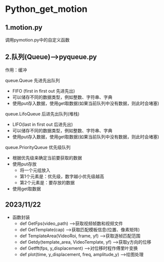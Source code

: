 # Python_get_motion

## 1.motion.py
调用pymotion.py中的自定义函数

## 2.队列(Queue)-->pyqueue.py
作用：缓冲

queue.Queue	先进先出队列
- FIFO (first in first out 先进先出)
- 可以储存不同的数据类型，例如整数、字符串、字典
- 使用put存入数据，使用get取数据(如果当前队列中没有数据，则此时会堵塞)

queue.LifoQueue	后进先出队列(堆栈)
- LIFO(last in first out 后进先出)
- 可以储存不同的数据类型，例如整数、字符串、字典
- 使用put存入数据，使用get取数据(如果当前队列中没有数据，则此时会堵塞)

queue.PriorityQueue	优先级队列
- 根据优先级来确定当前要获取的数据
- 使用put存放
  - 将一个元组放入
  - 第1个元素是：优先级，数字越小优先级越高
  - 第2个元素是：要存放的数据
- 使用get取数据

## 2023/11/22
- 函数封装 
  - def GetFps(video_path)  -->获取视频帧数和视频文件
  - def GetTemplate(cap)   -->获取匹配模板信息(位置、像素矩阵)
  - def TemplateArea(VideoRoi, frame, yf)  -->获取逐帧匹配范围
  - def Getdy(template_area, VideoTemplate, yf)  -->获取y方向的位移
  - def Getfft(fps, y_displacement)  -->对位移时程作傅里叶变换
  - def plot(time, y_displacement, freq, amplitude_y)  -->绘图处理
